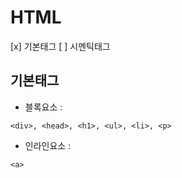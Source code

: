 # HTML
[x] 기본태그
[ ] 시멘틱태그
## 기본태그
+ 블록요소 :
```
<div>, <head>, <h1>, <ul>, <li>, <p>
```
+ 인라인요소 :
```
<a>
```

